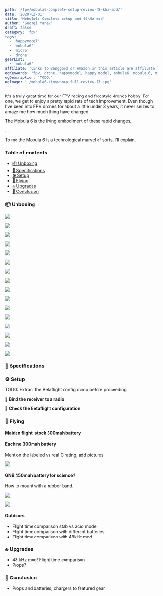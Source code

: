 ```yaml
---
path: '/fpv/mobula6-complete-setup-review-48-khz-mod/'
date: '2020-02-01'
title: 'Mobula6: Complete setup and 48kHz mod'
author: 'Georgi Yanev'
draft: false
category: 'fpv'
tags:
  - 'happymodel'
  - 'mobula6'
  - 'micro'
  - 'drone'
gearList:
  - 'mobula6'
affiliate: 'Links to Banggood or Amazon in this article are affiliate links and would support the blog if used to make a purchase.'
ogKeywords: 'fpv, drone, happymodel, happy model, mobula6, mobula 6, micro, freestyle, toothpick, fpv freestyle, fpv drone, quad, quadcopter, micro drone, micro quad, emax freestyle, emax tinyhawk, tinyhawk, what toothpick to buy, which toothpick micro drone to get, emax toothpick, emax micro drone, happy model micro drone, happymodel mobula6, mobula6 micro drone, tinywhoop, mobula6 tiny whoop, mobula6 48 khz, mobula6 48khz mod'
ogDescription: 'TODO:'
ogImage: './mobula6-tinywhoop-full-review-13.jpg'
---
```


It's a truly great time for our FPV racing and freestyle drones hobby. For one, we get to enjoy a pretty rapid rate of tech improvement. Even though I've been into FPV drones for about a little under 3 years, it never seizes to amaze me how much thing have changed.

The [Mobula 6][1] is the living embodiment of these rapid changes.

...

To me the Mobula 6 is a technological marvel of sorts. I'll explain.

### Table of contents

- [📦 Unboxing](#unboxing)
- [📝 Specifications](#specs)
- [⚙ Setup](#setup)
- [🚁 Flying](#flying)
- [🔝 Upgrades](#upgrades)
- [📑 Conclusion](#conclusion)

### 📦 <span id="unboxing">Unboxing</span>

![](mobula6-tinywhoop-full-review-1.jpg)

![](mobula6-tinywhoop-full-review-2.jpg)

![](mobula6-tinywhoop-full-review-3.jpg)

![](mobula6-tinywhoop-full-review-4.jpg)

![](mobula6-tinywhoop-full-review-5.jpg)

![](mobula6-tinywhoop-full-review-6.jpg)

![](mobula6-tinywhoop-full-review-7.jpg)

![](mobula6-tinywhoop-full-review-8.jpg)

![](mobula6-tinywhoop-full-review-9.jpg)

![](mobula6-tinywhoop-full-review-10.jpg)

![](mobula6-tinywhoop-full-review-11.jpg)

![](mobula6-tinywhoop-full-review-12.jpg)

![](mobula6-tinywhoop-full-review-13.jpg)

![](mobula6-tinywhoop-full-review-14.jpg)

![](mobula6-tinywhoop-full-review-15.jpg)

![](mobula6-tinywhoop-full-review-16.jpg)

### 📝 <span id="specs" class="offset-top-nav">Specifications</span>

### ⚙ <span id="setup" class="offset-top-nav">Setup</span>

TODO: Extract the Betaflight config dump before proceeding

**🔗 Bind the receiver to a radio**

**👀 Check the Betaflight configuration**

### 🚁 <span id="flying" class="offset-top-nav">Flying</span>

#### Maiden flight, stock 300mah battery

#### Eachine 300mah battery

Mention the labeled vs real C rating, add pictures

![](mobula6-tinywhoop-full-review-17.jpg)

#### GNB 450mah battery for science?

How to mount with a rubber band.

![](mobula6-tinywhoop-full-review-18.jpg)

![](mobula6-tinywhoop-full-review-19.jpg)

#### Outdoors

- Flight time comparison stab vs acro mode
- Flight time comparison with different batteries
- Flight time comparison with 48kHz mod

### 🔝 <span id="upgrades" class="offset-top-nav">Upgrades</span>

- 48 kHz mod! Flight time comparison
- Props?

### 📑 <span id="conclusion" class="offset-top-nav">Conclusion</span>

- Props and batteries, chargers to featured gear

[0]: Linkslist
[1]: https://bit.ly/mobula-6
[4]: https://bit.ly/micro-drone-batteries
[8]: https://bit.ly/1s-board
